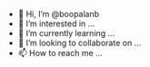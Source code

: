 - 👋 Hi, I’m @boopalanb
- 👀 I’m interested in ...
- 🌱 I’m currently learning ...
- 💞️ I’m looking to collaborate on ...
- 📫 How to reach me ...

<!---
boopalanb/boopalanb is a ✨ special ✨ repository because its `README.md` (this file) appears on your GitHub profile.
You can click the Preview link to take a look at your changes.
--->
